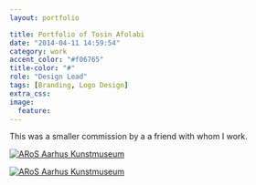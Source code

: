 ```yaml
---
layout: portfolio

title: Portfolio of Tosin Afolabi
date: "2014-04-11 14:59:54"
category: work
accent_color: "#f06765"
title-color: "#"
role: "Design Lead"
tags: [Branding, Logo Design]
extra_css:
image:
  feature: 
---
```


This was a smaller commission by a a friend with whom I work.

<a data-fluidbox class="zoomIt" href="https://lh4.ggpht.com/0L_t3vPOUXSmdNyDNyM9J0u3QoUZR4PIcqG5ObR6NWzv-UtUb0b823Vj4Uk_N035uks=h900"><img src="https://lh4.ggpht.com/0L_t3vPOUXSmdNyDNyM9J0u3QoUZR4PIcqG5ObR6NWzv-UtUb0b823Vj4Uk_N035uks=h900" alt="ARoS Aarhus Kunstmuseum" title="ARoS Aarhus Kundstmuseum" /></a>


<a data-fluidbox class="zoomIt" href="{{ site.url }}{{ site.images_url }}tosin-home.jpg"><img src="{{ site.url }}{{ site.images_url }}tosin-home.jpg" alt="ARoS Aarhus Kunstmuseum" title="ARoS Aarhus Kundstmuseum"></a>

<a data-fluidbox class="zoomIt" href="{{ site.url }}{{ site.images_url }}tosin-work.jpg"><img src="{{ site.url }}{{ site.images_url }}tosin-work.jpg" alt=""></a>

<a data-fluidbox class="zoomIt" href="{{ site.url }}{{ site.images_url }}tosin-listing.jpg"><img src="{{ site.url }}{{ site.images_url }}tosin-listing.jpg" alt=""></a>

